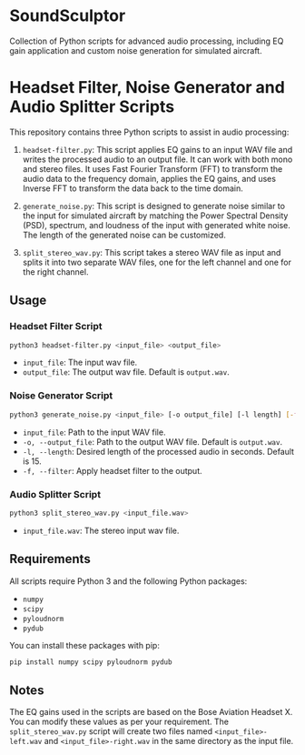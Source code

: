 # SoundSculptor
Collection of Python scripts for advanced audio processing, including EQ gain application and custom noise generation for simulated aircraft.

# Headset Filter, Noise Generator and Audio Splitter Scripts

This repository contains three Python scripts to assist in audio processing:

1. `headset-filter.py`: This script applies EQ gains to an input WAV file and writes the processed audio to an output file. It can work with both mono and stereo files. It uses Fast Fourier Transform (FFT) to transform the audio data to the frequency domain, applies the EQ gains, and uses Inverse FFT to transform the data back to the time domain.

2. `generate_noise.py`: This script is designed to generate noise similar to the input for simulated aircraft by matching the Power Spectral Density (PSD), spectrum, and loudness of the input with generated white noise. The length of the generated noise can be customized.

3. `split_stereo_wav.py`: This script takes a stereo WAV file as input and splits it into two separate WAV files, one for the left channel and one for the right channel.

## Usage

### Headset Filter Script

```bash
python3 headset-filter.py <input_file> <output_file>
```
* `input_file`: The input wav file.
* `output_file`: The output wav file. Default is `output.wav`.

### Noise Generator Script

```bash
python3 generate_noise.py <input_file> [-o output_file] [-l length] [-f]
```
* `input_file`: Path to the input WAV file.
* `-o, --output_file`: Path to the output WAV file. Default is `output.wav`.
* `-l, --length`: Desired length of the processed audio in seconds. Default is 15.
* `-f, --filter`: Apply headset filter to the output.

### Audio Splitter Script

```bash
python3 split_stereo_wav.py <input_file.wav>
```
* `input_file.wav`: The stereo input wav file.

## Requirements

All scripts require Python 3 and the following Python packages:

* `numpy`
* `scipy`
* `pyloudnorm`
* `pydub`

You can install these packages with pip:

```bash
pip install numpy scipy pyloudnorm pydub
```

## Notes

The EQ gains used in the scripts are based on the Bose Aviation Headset X. You can modify these values as per your requirement. The `split_stereo_wav.py` script will create two files named `<input_file>-left.wav` and `<input_file>-right.wav` in the same directory as the input file.
